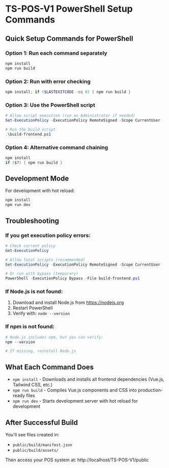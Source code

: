 # TS-POS-V1 PowerShell Setup Commands

## Quick Setup Commands for PowerShell

### Option 1: Run each command separately
```powershell
npm install
npm run build
```

### Option 2: Run with error checking
```powershell
npm install; if ($LASTEXITCODE -eq 0) { npm run build }
```

### Option 3: Use the PowerShell script
```powershell
# Allow script execution (run as Administrator if needed)
Set-ExecutionPolicy -ExecutionPolicy RemoteSigned -Scope CurrentUser

# Run the build script
.\build-frontend.ps1
```

### Option 4: Alternative command chaining
```powershell
npm install
if ($?) { npm run build }
```

## Development Mode
For development with hot reload:
```powershell
npm install
npm run dev
```

## Troubleshooting

### If you get execution policy errors:
```powershell
# Check current policy
Get-ExecutionPolicy

# Allow local scripts (recommended)
Set-ExecutionPolicy -ExecutionPolicy RemoteSigned -Scope CurrentUser

# Or run with bypass (temporary)
PowerShell -ExecutionPolicy Bypass -File build-frontend.ps1
```

### If Node.js is not found:
1. Download and install Node.js from https://nodejs.org
2. Restart PowerShell
3. Verify with: `node --version`

### If npm is not found:
```powershell
# Node.js includes npm, but you can verify:
npm --version

# If missing, reinstall Node.js
```

## What Each Command Does

- `npm install` - Downloads and installs all frontend dependencies (Vue.js, Tailwind CSS, etc.)
- `npm run build` - Compiles Vue.js components and CSS into production-ready files
- `npm run dev` - Starts development server with hot reload for development

## After Successful Build

You'll see files created in:
- `public/build/manifest.json`
- `public/build/assets/`

Then access your POS system at: http://localhost/TS-POS-V1/public
